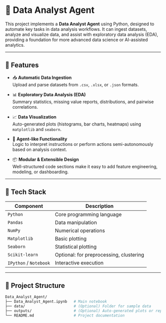 # 🤖 Data Analyst Agent

This project implements a **Data Analyst Agent** using Python, designed to automate key tasks in data analysis workflows. It can ingest datasets, analyze and visualize data, and assist with exploratory data analysis (EDA), providing a foundation for more advanced data science or AI-assisted analytics.

---

## 🚀 Features

- 📥 **Automatic Data Ingestion**  
  Upload and parse datasets from `.csv`, `.xlsx`, or `.json` formats.

- 📊 **Exploratory Data Analysis (EDA)**  
  Summary statistics, missing value reports, distributions, and pairwise correlations.

- 📈 **Data Visualization**  
  Auto-generated plots (histograms, bar charts, heatmaps) using `matplotlib` and `seaborn`.

- 🧠 **Agent-like Functionality**  
  Logic to interpret instructions or perform actions semi-autonomously based on analysis context.

- 📦 **Modular & Extensible Design**  
  Well-structured code sections make it easy to add feature engineering, modeling, or dashboarding.

---

## 🧰 Tech Stack

| Component     | Description                  |
|---------------|------------------------------|
| `Python`      | Core programming language    |
| `Pandas`      | Data manipulation            |
| `NumPy`       | Numerical operations         |
| `Matplotlib`  | Basic plotting               |
| `Seaborn`     | Statistical plotting         |
| `Scikit-learn`| Optional: for preprocessing, clustering |
| `IPython` / `Notebook` | Interactive execution |

---

## 📂 Project Structure

```bash
Data_Analyst_Agent/
├── Data_Analyst_Agent.ipynb   # Main notebook
├── data/                      # (Optional) Folder for sample data
├── outputs/                   # (Optional) Auto-generated plots or reports
└── README.md                  # Project documentation
